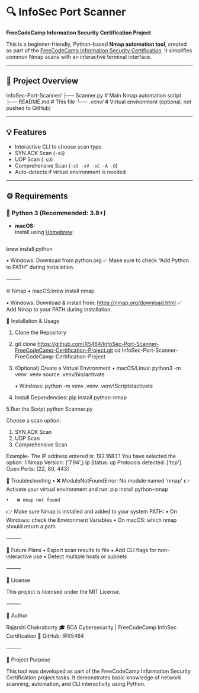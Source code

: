 # 🔍 InfoSec Port Scanner  
**FreeCodeCamp Information Security Certification Project**

This is a beginner-friendly, Python-based **Nmap automation tool**, created as part of the [FreeCodeCamp Information Security Certification](https://www.freecodecamp.org/learn/information-security/). It simplifies common Nmap scans with an interactive terminal interface.

---

## 📁 Project Overview
InfoSec-Port-Scanner/
├── Scanner.py         # Main Nmap automation script
├── README.md          # This file
└── .venv/             # Virtual environment (optional, not pushed to GitHub)

---

## 💡 Features

- Interactive CLI to choose scan type
- SYN ACK Scan (`-sS`)
- UDP Scan (`-sU`)
- Comprehensive Scan (`-sS -sV -sC -A -O`)
- Auto-detects if virtual environment is needed

---

## ⚙️ Requirements

### 🐍 Python 3 (Recommended: 3.8+)

- **macOS:**  
  Install using [Homebrew](https://brew.sh):
  ```bash
brew install python


•	Windows:
Download from python.org
✅ Make sure to check “Add Python to PATH” during installation.

⸻

🌐 Nmap
•	macOS:brew install nmap

•	Windows:
Download & install from: https://nmap.org/download.html
✅ Add Nmap to your PATH during installation.

🚀 Installation & Usage

1. Clone the Repository
2. git clone https://github.com/X5464/InfoSec-Port-Scanner-FreeCodeCamp-Certification-Project.git
cd InfoSec-Port-Scanner-FreeCodeCamp-Certification-Project

3. (Optional) Create a Virtual Environment
	•	macOS/Linux:
python3 -m venv .venv
source .venv/bin/activate

	•	Windows:
python -m venv .venv
.venv\Scripts\activate

4. Install Dependencies:
   pip install python-nmap


5.Run the Script
python Scanner.py

Choose a scan option:
1) SYN ACK Scan
2) UDP Scan
3) Comprehensive Scan

Example-
The IP address entered is: 192.168.1.1
You have selected the option: 1
Nmap Version: ('7.94',)
Ip Status: up
Protocols detected: ['tcp']
Open Ports: [22, 80, 443]


🔧 Troubleshooting
	•	❌ ModuleNotFoundError: No module named 'nmap'
👉 Activate your virtual environment and run:
pip install python-nmap



	•	❌ nmap not found
👉 Make sure Nmap is installed and added to your system PATH:
	•	On Windows: check the Environment Variables
	•	On macOS: which nmap should return a path

⸻

🧠 Future Plans
	•	Export scan results to file
	•	Add CLI flags for non-interactive use
	•	Detect multiple hosts or subnets

⸻

📜 License

This project is licensed under the MIT License.

⸻

👤 Author

Rajarshi Chakraborty
🎓 BCA Cybersecurity | FreeCodeCamp InfoSec Certification
📍 GitHub: @X5464

⸻

🎯 Project Purpose

This tool was developed as part of the FreeCodeCamp Information Security Certification project tasks. It demonstrates basic knowledge of network scanning, automation, and CLI interactivity using Python.
